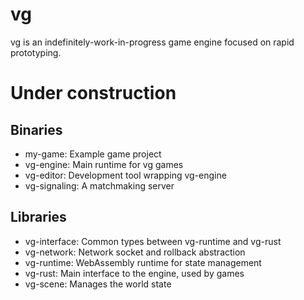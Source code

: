 # vg

vg is an indefinitely-work-in-progress game engine focused on rapid prototyping.

# Under construction

## Binaries
* my-game: Example game project
* vg-engine: Main runtime for vg games
* vg-editor: Development tool wrapping vg-engine
* vg-signaling: A matchmaking server

## Libraries
* vg-interface: Common types between vg-runtime and vg-rust
* vg-network: Network socket and rollback abstraction
* vg-runtime: WebAssembly runtime for state management
* vg-rust: Main interface to the engine, used by games
* vg-scene: Manages the world state
